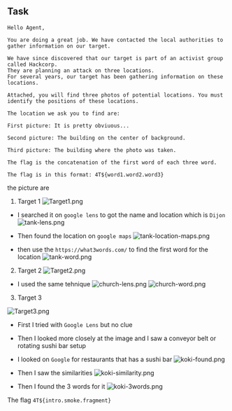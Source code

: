 ## Task

```
Hello Agent,

You are doing a great job. We have contacted the local authorities to gather information on our target.

We have since discovered that our target is part of an activist group called Hackcorp.
They are planning an attack on three locations.
For several years, our target has been gathering information on these locations.

Attached, you will find three photos of potential locations. You must identify the positions of these locations.

The location we ask you to find are:

First picture: It is pretty obviuous...

Second picture: The building on the center of background.

Third picture: The building where the photo was taken.

The flag is the concatenation of the first word of each three word.

The flag is in this format: 4T${word1.word2.word3}
```

the picture are

1. Target 1
   ![Target1.png](Target1.png)

- I searched it on `google lens` to got the name and location which is `Dijon`
  ![tank-lens.png](tank-lens.png)

- Then found the location on `google maps`
  ![tank-location-maps.png](tank-location-maps.png)

- then use the `https://what3words.com/` to find the first word for the location
  ![tank-word.png](tank-word.png)


2. Target 2
   ![Target2.png](Target2.png)

- I used the same tehnique
  ![church-lens.png](church-lens.png)
  ![church-word.png](church-word.png)

3. Target 3

![Target3.png](Target3.png)

- First I tried with `Google Lens` but no clue

- Then I looked more closely at the image and I saw a conveyor belt or rotating sushi bar setup

- I looked on `Google` for restaurants that has a sushi bar
  ![koki-found.png](koki-found.png)

- Then I saw the similarities
  ![koki-similarity.png](koki-similarity.png)

- Then I found the 3 words for it
  ![koki-3words.png](koki-3words.png)


The flag `4T${intro.smoke.fragment}`